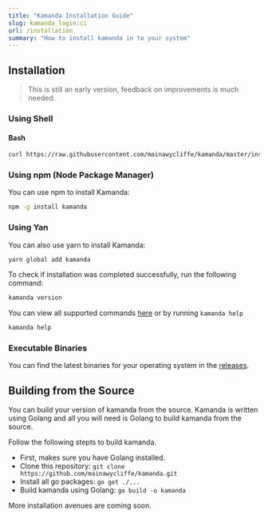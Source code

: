 ```yaml
---
title: "Kamanda Installation Guide"
slug: kamanda_login:ci
url: /installation
summary: "How to install kamanda in to your system"
---
```


## Installation

> This is still an early version, feedback on improvements is much needed.

### Using Shell

#### Bash

```sh
curl https://raw.githubusercontent.com/mainawycliffe/kamanda/master/install.sh | sh
```

### Using npm (Node Package Manager)

You can use npm to install Kamanda:

```sh
npm -g install kamanda
```

### Using Yan

You can also use yarn to install Kamanda:

```sh
yarn global add kamanda
```

To check if installation was completed successfully, run the following
command:

```sh
kamanda version
```

You can view all supported commands [here](./docs/kamanda.md) or by running `kamanda help`

```sh
kamanda help
```

### Executable Binaries

You can find the latest binaries for your operating system in the
[releases](https://github.com/mainawycliffe/kamanda/releases).

## Building from the Source

You can build your version of kamanda from the source. Kamanda is written using
Golang and all you will need is Golang to build kamanda from the source.

Follow the following stepts to build kamanda.

- First, makes sure you have Golang installed.
- Clone this repository: `git clone https://github.com/mainawycliffe/kamanda.git`
- Install all go packages: `go get ./...`
- Build kamanda using Golang: `go build -o kamanda`

More installation avenues are coming soon.
